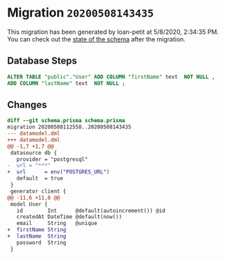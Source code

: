 # Migration `20200508143435`

This migration has been generated by loan-petit at 5/8/2020, 2:34:35 PM.
You can check out the [state of the schema](./schema.prisma) after the migration.

## Database Steps

```sql
ALTER TABLE "public"."User" ADD COLUMN "firstName" text  NOT NULL ,
ADD COLUMN "lastName" text  NOT NULL ;
```

## Changes

```diff
diff --git schema.prisma schema.prisma
migration 20200508112558..20200508143435
--- datamodel.dml
+++ datamodel.dml
@@ -1,7 +1,7 @@
 datasource db {
   provider = "postgresql"
-  url = "***"
+  url      = env("POSTGRES_URL")
   default  = true
 }
 generator client {
@@ -11,6 +11,8 @@
 model User {
   id        Int      @default(autoincrement()) @id
   createdAt DateTime @default(now())
   email     String   @unique
+  firstName String
+  lastName  String
   password  String
 }
```


